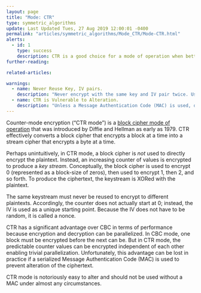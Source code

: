 ```yaml
---
layout: page
title: "Mode: CTR"
type: symmetric_algorithms
update: Last Updated Tues, 27 Aug 2019 12:00:01 -0400
permalink: "articles/symmetric_algorithms/Mode_CTR/Mode-CTR.html"
alerts:
  - id: 1
    type: success
    description: CTR is a good choice for a mode of operation when better, authenticated modes like GCM cannot be used.
further-reading:

related-articles:

warnings:
  - name: Never Reuse Key, IV pairs.
    description: "Never encrypt with the same key and IV pair twice. Use one-time session keys whenever possible."
  - name: CTR is Vulnerable to Alteration.
    description: "Unless a Message Authentication Code (MAC) is used, data encrypted by CTR can be easily modified by attackers."
---
```


Counter-mode encryption (“CTR mode”) is a [block cipher mode of operation](/articles/concepts/block_cipher_modes.html) that was introduced by Diffie and Hellman as early as 1979. CTR effectively converts a block cipher that encrypts a block at a time into a stream cipher that encrypts a byte at a time.

Perhaps unintuitively, in CTR mode, a block cipher is _not_ used to directly encrypt the plaintext. Instead, an increasing counter of values is encrypted to produce a _key stream_. Conceptually, the block cipher is used to encrypt 0 (represented as a block-size of zeros), then used to encrypt 1, then 2, and so forth. To produce the ciphertext, the keystream is XORed with the plaintext.

The same keystream must never be reused to encrypt to different plaintexts. Accordingly, the counter does not actually start at 0; instead, the IV is used as a unique starting point. Because the IV does not have to be random, it is called a nonce.

CTR has a significant advantage over CBC in terms of performance because encryption and decryption can be parallelized. In CBC mode, one block must be encrypted before the next can be. But in CTR mode, the predictable counter values can be encrypted independent of each other enabling trivial parallelization. Unfortunately, this advantage can be lost in practice if a serialized Message Authentication Code (MAC) is used to prevent alteration of the ciphertext.

CTR mode is notoriously easy to alter and should not be used without a MAC under almost any circumstances.
